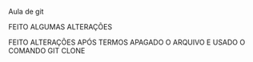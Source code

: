 Aula de git

FEITO ALGUMAS ALTERAÇÕES

FEITO ALTERAÇÕES APÓS TERMOS APAGADO O ARQUIVO E USADO O COMANDO GIT CLONE